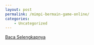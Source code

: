 ```yaml
---
layout: post
permalink: /mimpi-bermain-game-online/
categories:
    - Uncategorized
---
```


[Baca Selengkapnya](/03)